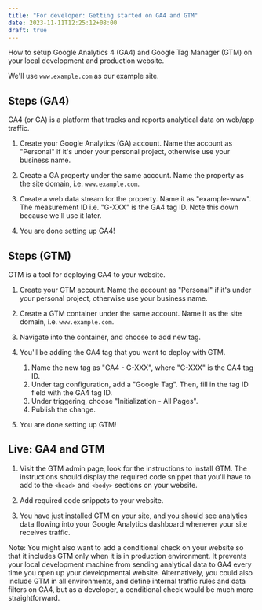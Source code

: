 ```yaml
---
title: "For developer: Getting started on GA4 and GTM"
date: 2023-11-11T12:25:12+08:00
draft: true
---
```


How to setup Google Analytics 4 (GA4) and Google Tag Manager (GTM) on your local development and production website.

We'll use `www.example.com` as our example site.

## Steps (GA4)

GA4 (or GA) is a platform that tracks and reports analytical data on web/app traffic.

  1. Create your Google Analytics (GA) account. Name the account as "Personal" if it's under your personal project, otherwise use your business name.

  1. Create a GA property under the same account. Name the property as the site domain, i.e. `www.example.com`.

  1. Create a web data stream for the property. Name it as "example-www". The measurement ID i.e. "G-XXX" is the GA4 tag ID. Note this down because we'll use it later.

  1. You are done setting up GA4!

## Steps (GTM)

GTM is a tool for deploying GA4 to your website.

  1. Create your GTM account. Name the account as "Personal" if it's under your personal project, otherwise use your business name.

  1. Create a GTM container under the same account. Name it as the site domain, i.e. `www.example.com`.

  1. Navigate into the container, and choose to add new tag.

  1. You'll be adding the GA4 tag that you want to deploy with GTM.

      1. Name the new tag as "GA4 - G-XXX", where "G-XXX" is the GA4 tag ID.
      1. Under tag configuration, add a "Google Tag". Then, fill in the tag ID field with the GA4 tag ID.
      1. Under triggering, choose "Initialization - All Pages".
      1. Publish the change.

  1. You are done setting up GTM!

## Live: GA4 and GTM

  1. Visit the GTM admin page, look for the instructions to install GTM. The instructions should display the required code snippet that you'll have to add to the `<head>` and `<body>` sections on your website.

  1. Add required code snippets to your website.

  1. You have just installed GTM on your site, and you should see analytics data flowing into your Google Analytics dashboard whenever your site receives traffic.

Note: You might also want to add a conditional check on your website so that it includes GTM only when it is in production environment. It prevents your local development machine from sending analytical data to GA4 every time you open up your developmental website. Alternatively, you could also include GTM in all environments, and define internal traffic rules and data filters on GA4, but as a developer, a conditional check would be much more straightforward.
